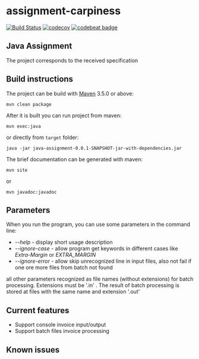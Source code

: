 # assignment-carpiness

[![Build Status](https://travis-ci.org/Madzi/assignment-carpiness.svg?branch=master)](https://travis-ci.org/Madzi/assignment-carpiness)
[![codecov](https://codecov.io/gh/Madzi/assignment-carpiness/branch/master/graph/badge.svg)](https://codecov.io/gh/Madzi/assignment-carpiness)
[![codebeat badge](https://codebeat.co/badges/d34eb13e-84d4-46bf-b399-eec6980af150)](https://codebeat.co/projects/github-com-madzi-assignment-carpiness-master)

## Java Assignment
The project corresponds to the received specification

## Build instructions
The project can be build with [Maven](https://maven.apache.org) 3.5.0 or above:

    mvn clean package

After it is built you can run project from maven:

    mvn exec:java

or directly from `target` folder:

    java -jar java-assignment-0.0.1-SNAPSHOT-jar-with-dependencies.jar

The brief documentation can be generated with maven:

    mvn site

or

    mvn javadoc:javadoc

## Parameters

When you run the program, you can use some parameters in the command line:

- *--help* - display short usage description
- *--ignore-case* - allow program get keywords in different cases like _Extra-Margin_ or _EXTRA_MARGIN_
- *--ignore-error* - allow skip unrecognized line in input files, also not fail if one ore more files from batch not found

all other parameters recognized as file names (without extensions) for batch processing. Extensions must be '.in' .
The result of batch processing is stored at files with the same name and extension '.out'

## Current features

- Support console invoice input/output
- Support batch files invoice processing

## Known issues
